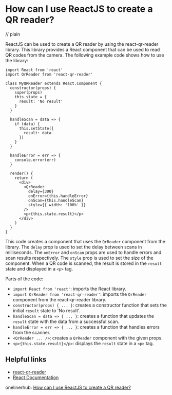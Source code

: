 # How can I use ReactJS to create a QR reader?
// plain

ReactJS can be used to create a QR reader by using the react-qr-reader library. This library provides a React component that can be used to read QR codes from the camera. The following example code shows how to use the library:

```
import React from 'react'
import QrReader from 'react-qr-reader'

class MyQRReader extends React.Component {
  constructor(props) {
    super(props)
    this.state = {
      result: 'No result'
    }
  }

  handleScan = data => {
    if (data) {
      this.setState({
        result: data
      })
    }
  }

  handleError = err => {
    console.error(err)
  }

  render() {
    return (
      <div>
        <QrReader
          delay={300}
          onError={this.handleError}
          onScan={this.handleScan}
          style={{ width: '100%' }}
        />
        <p>{this.state.result}</p>
      </div>
    )
  }
}
```

This code creates a component that uses the `QrReader` component from the library. The `delay` prop is used to set the delay between scans in milliseconds. The `onError` and `onScan` props are used to handle errors and scan results respectively. The `style` prop is used to set the size of the component. When a QR code is scanned, the result is stored in the `result` state and displayed in a `<p>` tag.

Parts of the code:
- `import React from 'react'`: imports the React library.
- `import QrReader from 'react-qr-reader'`: imports the `QrReader` component from the react-qr-reader library.
- `constructor(props) { ... }`: creates a constructor function that sets the initial `result` state to 'No result'.
- `handleScan = data => { ... }`: creates a function that updates the `result` state with the data from a successful scan.
- `handleError = err => { ... }`: creates a function that handles errors from the scanner.
- `<QrReader ... />`: creates a `QrReader` component with the given props.
- `<p>{this.state.result}</p>`: displays the `result` state in a `<p>` tag.

## Helpful links
- [react-qr-reader](https://www.npmjs.com/package/react-qr-reader)
- [React Documentation](https://reactjs.org/docs/getting-started.html)

onelinerhub: [How can I use ReactJS to create a QR reader?](https://onelinerhub.com/reactjs/how-can-i-use-reactjs-to-create-a-qr-reader)